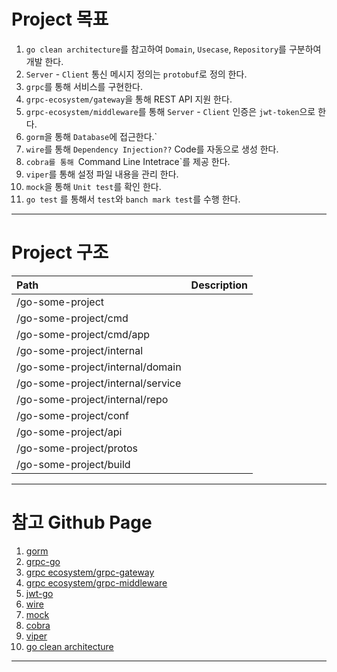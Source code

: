 # Project 목표 
1.  `go clean architecture`를 참고하여 `Domain`, `Usecase`, `Repository`를 구분하여 개발 한다. 
2.  `Server` - `Client` 통신 메시지 정의는 `protobuf`로 정의 한다.
3.  `grpc`를 통해 서비스를 구현한다. 
4.  `grpc-ecosystem/gateway`을 통해 REST API 지원 한다.
5.  `grpc-ecosystem/middleware`를 통해 `Server` - `Client` 인증은 `jwt-token`으로 한다.
6.  `gorm`을 통해 `Database`에 접근한다.`
7.  `wire`를 통해 `Dependency Injection??` Code를 자동으로 생성 한다.
8.  `cobra를 통해 `Command Line Intetrace`를 제공 한다.
9.  `viper`를 통해 설정 파일 내용을 관리 한다.
10. `mock`을 통해 `Unit test`를 확인 한다.
11. `go test` 를 통해서 `test`와 `banch mark test`를 수행 한다.

* * *

# Project 구조 
| Path | Description |
|:---|:---|
|/go-some-project|
|/go-some-project/cmd|
|/go-some-project/cmd/app|
|/go-some-project/internal|
|/go-some-project/internal/domain|
|/go-some-project/internal/service|
|/go-some-project/internal/repo|
|/go-some-project/conf|
|/go-some-project/api|
|/go-some-project/protos|
|/go-some-project/build|

* * *

# 참고 Github Page
1. [gorm](https://github.com/go-gorm/gorm)
2. [grpc-go](https://github.com/grpc/grpc-go)
3. [grpc ecosystem/grpc-gateway](https://github.com/grpc-ecosystem/grpc-gateway)
4. [grpc ecosystem/grpc-middleware](https://github.com/grpc-ecosystem/go-grpc-middleware)
5. [jwt-go](https://github.com/dgrijalva/jwt-go)
6. [wire](https://github.com/google/wire)
7. [mock](https://github.com/golang/mock)
8. [cobra](https://github.com/spf13/cobra)
9. [viper](https://github.com/spf13/viper)
10. [go clean architecture](https://github.com/bxcodec/go-clean-arch)

* * *
